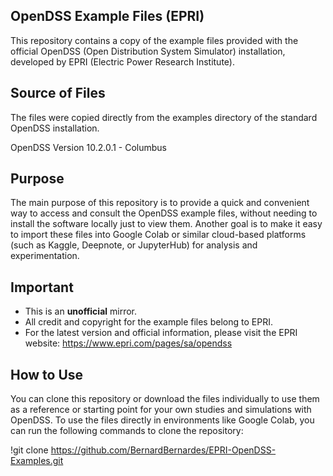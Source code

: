 ## OpenDSS Example Files (EPRI)

This repository contains a copy of the example files provided with the official OpenDSS (Open Distribution System Simulator) installation, developed by EPRI (Electric Power Research Institute).

## Source of Files

The files were copied directly from the examples directory of the standard OpenDSS installation.

OpenDSS Version 10.2.0.1 - Columbus

## Purpose

The main purpose of this repository is to provide a quick and convenient way to access and consult the OpenDSS example files, without needing to install the software locally just to view them. Another goal is to make it easy to import these files into Google Colab or similar cloud-based platforms (such as Kaggle, Deepnote, or JupyterHub) for analysis and experimentation.

## Important

* This is an **unofficial** mirror.
* All credit and copyright for the example files belong to EPRI.
* For the latest version and official information, please visit the EPRI website: https://www.epri.com/pages/sa/opendss

## How to Use

You can clone this repository or download the files individually to use them as a reference or starting point for your own studies and simulations with OpenDSS.
To use the files directly in environments like Google Colab, you can run the following commands to clone the repository:

!git clone https://github.com/BernardBernardes/EPRI-OpenDSS-Examples.git

